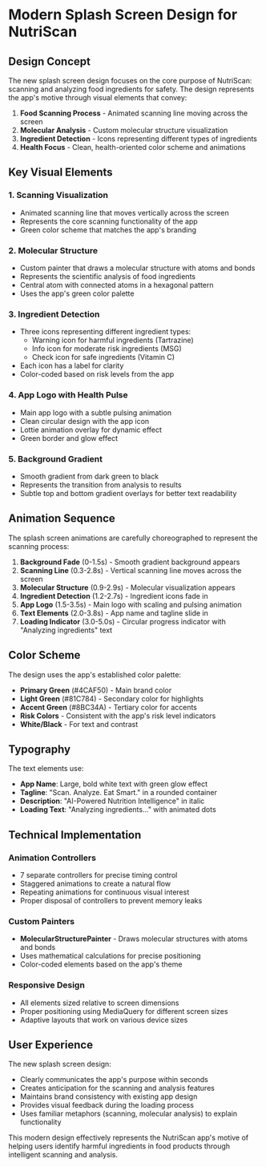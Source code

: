 # Modern Splash Screen Design for NutriScan

## Design Concept

The new splash screen design focuses on the core purpose of NutriScan: scanning and analyzing food ingredients for safety. The design represents the app's motive through visual elements that convey:

1. **Food Scanning Process** - Animated scanning line moving across the screen
2. **Molecular Analysis** - Custom molecular structure visualization
3. **Ingredient Detection** - Icons representing different types of ingredients
4. **Health Focus** - Clean, health-oriented color scheme and animations

## Key Visual Elements

### 1. Scanning Visualization
- Animated scanning line that moves vertically across the screen
- Represents the core scanning functionality of the app
- Green color scheme that matches the app's branding

### 2. Molecular Structure
- Custom painter that draws a molecular structure with atoms and bonds
- Represents the scientific analysis of food ingredients
- Central atom with connected atoms in a hexagonal pattern
- Uses the app's green color palette

### 3. Ingredient Detection
- Three icons representing different ingredient types:
  - Warning icon for harmful ingredients (Tartrazine)
  - Info icon for moderate risk ingredients (MSG)
  - Check icon for safe ingredients (Vitamin C)
- Each icon has a label for clarity
- Color-coded based on risk levels from the app

### 4. App Logo with Health Pulse
- Main app logo with a subtle pulsing animation
- Clean circular design with the app icon
- Lottie animation overlay for dynamic effect
- Green border and glow effect

### 5. Background Gradient
- Smooth gradient from dark green to black
- Represents the transition from analysis to results
- Subtle top and bottom gradient overlays for better text readability

## Animation Sequence

The splash screen animations are carefully choreographed to represent the scanning process:

1. **Background Fade** (0-1.5s) - Smooth gradient background appears
2. **Scanning Line** (0.3-2.8s) - Vertical scanning line moves across the screen
3. **Molecular Structure** (0.9-2.9s) - Molecular visualization appears
4. **Ingredient Detection** (1.2-2.7s) - Ingredient icons fade in
5. **App Logo** (1.5-3.5s) - Main logo with scaling and pulsing animation
6. **Text Elements** (2.0-3.8s) - App name and tagline slide in
7. **Loading Indicator** (3.0-5.0s) - Circular progress indicator with "Analyzing ingredients" text

## Color Scheme

The design uses the app's established color palette:
- **Primary Green** (#4CAF50) - Main brand color
- **Light Green** (#81C784) - Secondary color for highlights
- **Accent Green** (#8BC34A) - Tertiary color for accents
- **Risk Colors** - Consistent with the app's risk level indicators
- **White/Black** - For text and contrast

## Typography

The text elements use:
- **App Name**: Large, bold white text with green glow effect
- **Tagline**: "Scan. Analyze. Eat Smart." in a rounded container
- **Description**: "AI-Powered Nutrition Intelligence" in italic
- **Loading Text**: "Analyzing ingredients..." with animated dots

## Technical Implementation

### Animation Controllers
- 7 separate controllers for precise timing control
- Staggered animations to create a natural flow
- Repeating animations for continuous visual interest
- Proper disposal of controllers to prevent memory leaks

### Custom Painters
- **MolecularStructurePainter** - Draws molecular structures with atoms and bonds
- Uses mathematical calculations for precise positioning
- Color-coded elements based on the app's theme

### Responsive Design
- All elements sized relative to screen dimensions
- Proper positioning using MediaQuery for different screen sizes
- Adaptive layouts that work on various device sizes

## User Experience

The new splash screen design:
- Clearly communicates the app's purpose within seconds
- Creates anticipation for the scanning and analysis features
- Maintains brand consistency with existing app design
- Provides visual feedback during the loading process
- Uses familiar metaphors (scanning, molecular analysis) to explain functionality

This modern design effectively represents the NutriScan app's motive of helping users identify harmful ingredients in food products through intelligent scanning and analysis.
